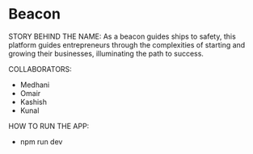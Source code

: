 # Beacon

STORY BEHIND THE NAME: As a beacon guides ships to safety, this platform guides entrepreneurs through the complexities of starting and growing their businesses, illuminating the path to success.

COLLABORATORS:
- Medhani
- Omair
- Kashish
- Kunal

HOW TO RUN THE APP: 
- npm run dev 